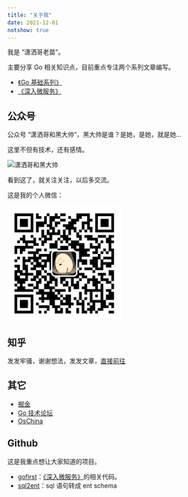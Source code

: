 ```yaml
---
title: "关于我"
date: 2021-12-01
notshow: true
---
```


我是 “潇洒哥老苗”。

主要分享 Go 相关知识点，目前重点专注两个系列文章编写。

* [《Go 基础系列》](/categories/go基础系列/)
* [《深入微服务》](/categories/深入微服务/)

## 公众号

公众号 “潇洒哥和黑大帅”，黑大帅是谁？是她，是她，就是她... 

这里不但有技术，还有感情。

![潇洒哥和黑大帅](/images/weixin.jpg)

看到这了，就关注关注，以后多交流。

这是我的个人微信：

![老苗](miao.png)

## 知乎

发发牢骚，谢谢想法，发发文章，[直接前往](https://www.zhihu.com/people/fan-zhong-li-luo-xie)

## 其它
* [掘金](https://juejin.cn/user/818491366323016)
* [Go 技术论坛](https://learnku.com/blog/printlove)
* [OsChina](https://my.oschina.net/u/3693333)

## Github
这是我重点想让大家知道的项目。
* [gofirst](https://github.com/miaogaolin/gofirst)：[《深入微服务》](/categories/深入微服务/)的相关代码。
* [sql2ent](https://github.com/miaogaolin/sql2ent)：sql 语句转成 ent schema





